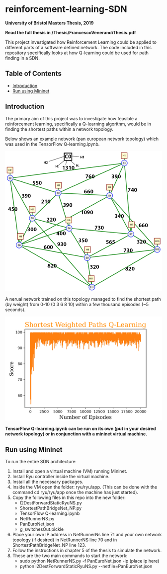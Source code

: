 # reinforcement-learning-SDN
**University of Bristol Masters Thesis, 2019**

**Read the full thesis in /Thesis/FrancescoVenerandiThesis.pdf**

This project investigated how Reinforcement Learning could be applied to different parts of a software defined network. The code included in this repository specifically looks at how Q-learning could be used for path finding in a SDN. 

## Table of Contents
- [Introduction](#introduction)
- [Run using Mininet](#run-using-mininet)

## Introduction
The primary aim of this project was to investigate how feasible a reinforcement learning, specifically a Q-learning algorithm, would be in finding the shortest paths within a network topology.

Below shows an example network (pan european network topology) which was used in the TensorFlow Q-learning.ipynb.

<img src = "/Thesis/TopologyUse.png" width="650">

A nerual network trained on this topology managed to find the shortest path (by weight) from 0-10 (0 3 6 8 10) within a few thousand episodes (~5 seconds).

<img src = "/Thesis/short_paths.png" width="650">

**TensorFlow Q-learning.ipynb can be run on its own (put in your desired network topology) or in conjunction with a mininet virtual machine.**

## Run using Mininet
To run the entire SDN architecture:

1. Install and open a virtual machine (VM) running Mininet.
2. Install Ryu controller inside the virtual machine.
3. Install all the necessary packages.
4. Inside the VM open the folder: ryu/ryu/app. (This can be done with the command cd ryu/ryu/app once the machine has just started).
5. Copy the following files in this repo into the new folder:
    - l2DestForwardStaticRyuNS.py
    - ShortestPathBridgeNet_NP.py
    - TensorFlow Q-learning.ipynb
    - NetRunnerNS.py
    - PanEuroNet.json
    - g_switchesOut.pickle
5. Place your own IP address in NetRunnerNs line 71 and your own network topology (if desired) in NetRunnerNS line 70 and in ShortestPathBridgeNet_NP line 123.
6. Follow the instructions in chapter 5 of the thesis to simulate the network.
7. These are the two main commands to start the network:
    - sudo python NetRunnerNS.py -f PanEuroNet.json -ip (place ip here) 
    - python l2DestForwardStaticRyuNS.py --netfile=PanEuroNet.json
